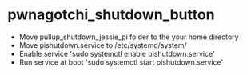 # pwnagotchi_shutdown_button

- Move pullup_shutdown_jessie_pi folder to the your home directory
- Move pishutdown.service to /etc/systemd/system/
- Enable service 'sudo systemctl enable pishutdown.service'
- Run service at boot 'sudo systemctl start pishutdown.service'

